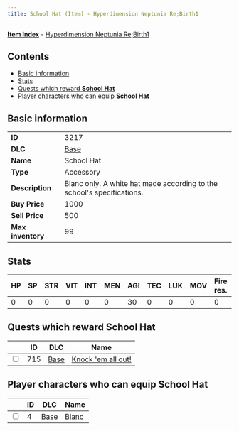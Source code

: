 ```yaml
---
title: School Hat (Item) - Hyperdimension Neptunia Re;Birth1
---
```


[**Item Index**](/neptunia/rb1/item/index.html) - [Hyperdimension Neptunia Re;Birth1](/neptunia/rb1)

## Contents

- [Basic information](#basic-information)
- [Stats](#stats)
- [Quests which reward **School Hat**](#quests-which-reward-school-hat)
- [Player characters who can equip **School Hat**](#player-characters-who-can-equip-school-hat)
## Basic information

|   |   |
| -- | -- |
| **ID** | 3217 |
| **DLC** | [Base](/neptunia/rb1/dlc/1-base.html) |
| **Name** | School Hat |
| **Type** | Accessory |
| **Description** | Blanc only. A white hat made according to the school's specifications. |
| **Buy Price** | 1000 |
| **Sell Price** | 500 |
| **Max inventory** | 99 |


## Stats

| HP | SP | STR | VIT | INT | MEN | AGI | TEC | LUK | MOV | Fire res. | Ice res. | Wind res. | Lightning res. |
| -- | -- | --- | --- | --- | --- | --- | --- | --- | --- | --------- | -------- | --------- | -------------- |
| 0 | 0 | 0 | 0 | 0 | 0 | 30 | 0 | 0 | 0 | 0 | 0 | 0 | 0 |


## Quests which reward **School Hat**

|    | ID | DLC | Name |
| -- | -- | --- | ---- |
| <input type="checkbox" id="rb1-quest-1-715" class="trackbox" /> | 715 | [Base](/neptunia/rb1/dlc/1-base.html) | [Knock 'em all out!](/neptunia/rb1/quest/1-715-knock-em-all-out.html) |


## Player characters who can equip **School Hat**

|    | ID | DLC | Name |
| -- | -- | --- | ---- |
| <input type="checkbox" id="rb1-player-1-4" class="trackbox" /> | 4 | [Base](/neptunia/rb1/dlc/1-base.html) | [Blanc](/neptunia/rb1/player/1-4-blanc.html) |
